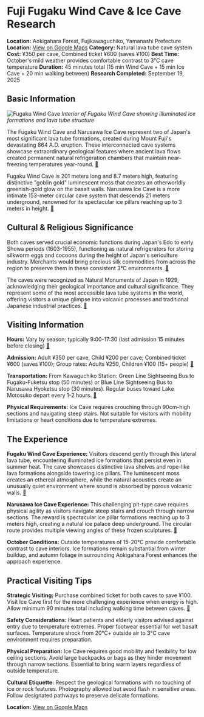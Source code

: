 # Fuji Fugaku Wind Cave & Ice Cave Research

**Location:** Aokigahara Forest, Fujikawaguchiko, Yamanashi Prefecture
**Location:** [View on Google Maps](https://maps.google.com/maps?q=35.4752183,138.6405014)
**Category:** Natural lava tube cave system
**Cost:** ¥350 per cave, Combined ticket ¥600 (saves ¥100)
**Best Time:** October's mild weather provides comfortable contrast to 3°C cave temperature
**Duration:** 45 minutes total (15 min Wind Cave + 15 min Ice Cave + 20 min walking between)
**Research Completed:** September 19, 2025

## Basic Information

![Fugaku Wind Cave](https://www.yamanashi-kankou.jp/english/recover/images/fugaku-wind-cave.jpg)
*Interior of Fugaku Wind Cave showing illuminated ice formations and lava tube structure*

The Fugaku Wind Cave and Narusawa Ice Cave represent two of Japan's most significant lava tube formations, created during Mount Fuji's devastating 864 A.D. eruption. These interconnected cave systems showcase extraordinary geological features where ancient lava flows created permanent natural refrigeration chambers that maintain near-freezing temperatures year-round. [🔗](https://en.wikipedia.org/wiki/Fugaku_Wind_Cave)

Fugaku Wind Cave is 201 meters long and 8.7 meters high, featuring distinctive "goblin gold" luminescent moss that creates an otherworldly greenish-gold glow on the basalt walls. Narusawa Ice Cave is a more intimate 153-meter circular cave system that descends 21 meters underground, renowned for its spectacular ice pillars reaching up to 3 meters in height. [🔗](https://www.yamanashi-kankou.jp/english/recover/fugaku-wind-cave.html)

## Cultural & Religious Significance

Both caves served crucial economic functions during Japan's Edo to early Showa periods (1603-1955), functioning as natural refrigerators for storing silkworm eggs and cocoons during the height of Japan's sericulture industry. Merchants would bring precious silk commodities from across the region to preserve them in these consistent 3°C environments. [🔗](https://www.mtfuji-cave.com/en/)

The caves were recognized as Natural Monuments of Japan in 1929, acknowledging their geological importance and cultural significance. They represent some of the most accessible lava tube systems in the world, offering visitors a unique glimpse into volcanic processes and traditional Japanese industrial practices. [🔗](https://en.wikipedia.org/wiki/Fugaku_Wind_Cave)

## Visiting Information

**Hours:** Vary by season; typically 9:00-17:30 (last admission 15 minutes before closing) [🔗](https://www.mtfuji-cave.com/en/)

**Admission:** Adult ¥350 per cave, Child ¥200 per cave; Combined ticket ¥600 (saves ¥100); Group rates: Adults ¥250, Children ¥100 (15+ people) [🔗](https://www.mtfuji-cave.com/en/)

**Transportation:** From Kawaguchiko Station: Green Line Sightseeing Bus to Fugaku-Fuketsu stop (50 minutes) or Blue Line Sightseeing Bus to Narusawa Hyoketsu stop (30 minutes). Regular buses toward Lake Motosuko depart every 1-2 hours. [🔗](https://www.mtfuji-cave.com/en/access/)

**Physical Requirements:** Ice Cave requires crouching through 90cm-high sections and navigating steep stairs. Not suitable for visitors with mobility limitations or heart conditions due to temperature extremes.

## The Experience

**Fugaku Wind Cave Experience:** Visitors descend gently through this lateral lava tube, encountering illuminated ice formations that persist even in summer heat. The cave showcases distinctive lava shelves and rope-like lava formations alongside towering ice pillars. The luminescent moss creates an ethereal atmosphere, while the natural acoustics create an unusually quiet environment where sound is absorbed by porous volcanic walls. [🔗](https://www.yamanashi-kankou.jp/english/recover/fugaku-wind-cave.html)

**Narusawa Ice Cave Experience:** This challenging pit-type cave requires physical agility as visitors navigate steep stairs and crouch through narrow sections. The reward is spectacular ice pillar formations reaching up to 3 meters high, creating a natural ice palace deep underground. The circular route provides multiple viewing angles of these frozen sculptures. [🔗](https://www.yamanashi-kankou.jp/english/recover/narusawa-ice-cave.html)

**October Conditions:** Outside temperatures of 15-20°C provide comfortable contrast to cave interiors. Ice formations remain substantial from winter buildup, and autumn foliage in surrounding Aokigahara Forest enhances the approach experience.

## Practical Visiting Tips

**Strategic Visiting:** Purchase combined ticket for both caves to save ¥100. Visit Ice Cave first for the more challenging experience when energy is high. Allow minimum 90 minutes total including walking time between caves. [🔗](https://www.mtfuji-cave.com/en/attention/)

**Safety Considerations:** Heart patients and elderly visitors advised against entry due to temperature extremes. Proper footwear essential for wet basalt surfaces. Temperature shock from 20°C+ outside air to 3°C cave environment requires preparation.

**Physical Preparation:** Ice Cave requires good mobility and flexibility for low ceiling sections. Avoid large backpacks or bags as they hinder movement through narrow sections. Essential to bring warm layers regardless of outside temperature.

**Cultural Etiquette:** Respect the geological formations with no touching of ice or rock features. Photography allowed but avoid flash in sensitive areas. Follow designated pathways to preserve delicate formations.

**Location:** [View on Google Maps](https://maps.google.com/?q=35.4775,138.6575)
